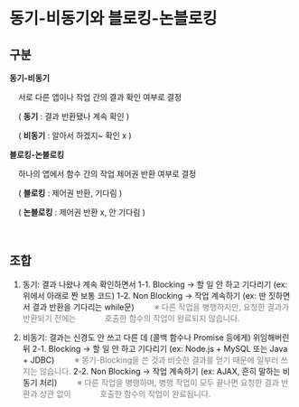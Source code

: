 # 동기-비동기와 블로킹-논블로킹



## 구분

**동기-비동기**

    서로 다른 앱이나 작업 간의 결과 확인 여부로 결정

    ( **동기** : 결과 반환됐나 계속 확인 )

    ( **비동기** : 알아서 하겠지~ 확인 x )



**블로킹-논블로킹**   

    하나의 앱에서 함수 간의 작업 제어권 반환 여부로 결정

    ( **블로킹** : 제어권 반환, 기다림 )

    ( **논블로킹** : 제어권 반환 x, 안 기다림 )



<br>



## 조합

1. 동기: 결과 나왔나 계속 확인하면서
       1-1. Blocking → 할 일 안 하고 기다리기 (ex: 위에서 아래로 짠 보통 코드)
       1-2. Non Blocking → 작업 계속하기 (ex: 딴 짓하면서 결과 반환을 기다리는 while문)
           <span style="color: gray;">※ 다른 작업을 병행하지만, 요청한 결과가 반환되기 전에는
               호출한 함수의 작업이 완료되지 않습니다.</span>



2. 비동기: 결과는 신경도 안 쓰고 다른 데 (콜백 함수나 Promise 등에게) 위임해버린 뒤
       2-1. Blocking → 할 일 안 하고 기다리기 (ex: Node.js + MySQL 또는 Java + JDBC)
           <span style="color: gray;">※ 동기-Blocking을 쓴 것과 비슷한 결과를 얻기 때문에 일부러 쓰지는 않습니다.</span>
       2-2. Non Blocking → 작업 계속하기  (ex: AJAX, 흔히 말하는 비동기 처리)
           <span style="color: gray;">※ 다른 작업을 병행하며, 병행 작업이 모두 끝나면 요청한 결과 반환과 상관 없이
               호출한 함수의 작업이 완료됩니다.</span>




